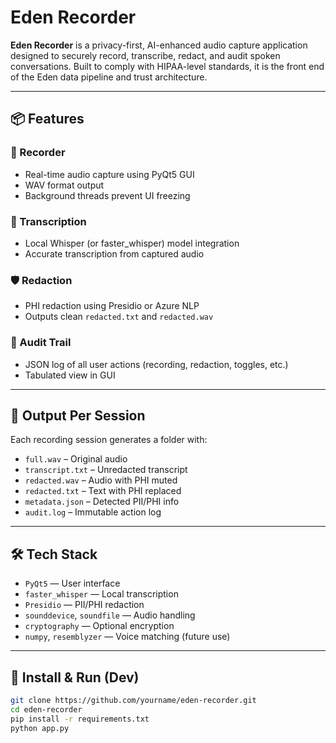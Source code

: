 # Eden Recorder

**Eden Recorder** is a privacy-first, AI-enhanced audio capture application designed to securely record, transcribe, redact, and audit spoken conversations. Built to comply with HIPAA-level standards, it is the front end of the Eden data pipeline and trust architecture.

---

## 📦 Features

### 🔴 Recorder
- Real-time audio capture using PyQt5 GUI
- WAV format output
- Background threads prevent UI freezing

### 🧠 Transcription
- Local Whisper (or faster_whisper) model integration
- Accurate transcription from captured audio

### 🛡️ Redaction
- PHI redaction using Presidio or Azure NLP
- Outputs clean `redacted.txt` and `redacted.wav`

### 📜 Audit Trail
- JSON log of all user actions (recording, redaction, toggles, etc.)
- Tabulated view in GUI

---

## 📁 Output Per Session

Each recording session generates a folder with:

- `full.wav` – Original audio
- `transcript.txt` – Unredacted transcript
- `redacted.wav` – Audio with PHI muted
- `redacted.txt` – Text with PHI replaced
- `metadata.json` – Detected PII/PHI info
- `audit.log` – Immutable action log

---

## 🛠️ Tech Stack

- `PyQt5` — User interface
- `faster_whisper` — Local transcription
- `Presidio` — PII/PHI redaction
- `sounddevice`, `soundfile` — Audio handling
- `cryptography` — Optional encryption
- `numpy`, `resemblyzer` — Voice matching (future use)

---

## 🔧 Install & Run (Dev)

```bash
git clone https://github.com/yourname/eden-recorder.git
cd eden-recorder
pip install -r requirements.txt
python app.py
```
